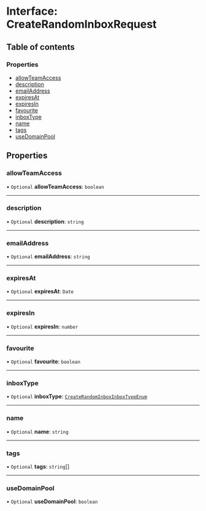 # Interface: CreateRandomInboxRequest

## Table of contents

### Properties

- [allowTeamAccess](CreateRandomInboxRequest.md#allowteamaccess)
- [description](CreateRandomInboxRequest.md#description)
- [emailAddress](CreateRandomInboxRequest.md#emailaddress)
- [expiresAt](CreateRandomInboxRequest.md#expiresat)
- [expiresIn](CreateRandomInboxRequest.md#expiresin)
- [favourite](CreateRandomInboxRequest.md#favourite)
- [inboxType](CreateRandomInboxRequest.md#inboxtype)
- [name](CreateRandomInboxRequest.md#name)
- [tags](CreateRandomInboxRequest.md#tags)
- [useDomainPool](CreateRandomInboxRequest.md#usedomainpool)

## Properties

### allowTeamAccess

• `Optional` **allowTeamAccess**: `boolean`

___

### description

• `Optional` **description**: `string`

___

### emailAddress

• `Optional` **emailAddress**: `string`

___

### expiresAt

• `Optional` **expiresAt**: `Date`

___

### expiresIn

• `Optional` **expiresIn**: `number`

___

### favourite

• `Optional` **favourite**: `boolean`

___

### inboxType

• `Optional` **inboxType**: [`CreateRandomInboxInboxTypeEnum`](../enums/CreateRandomInboxInboxTypeEnum.md)

___

### name

• `Optional` **name**: `string`

___

### tags

• `Optional` **tags**: `string`[]

___

### useDomainPool

• `Optional` **useDomainPool**: `boolean`

